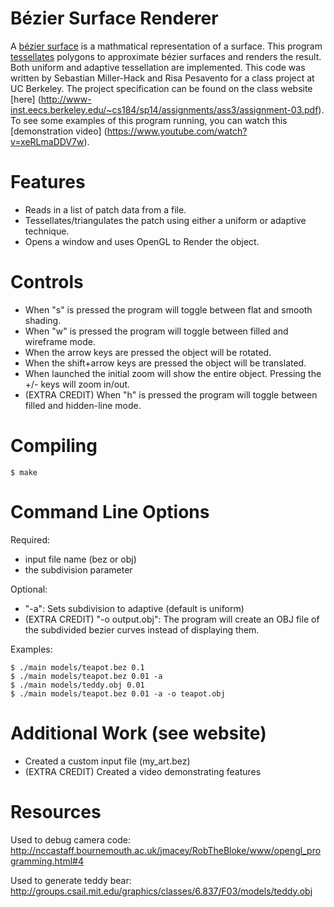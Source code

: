 Bézier Surface Renderer
=======================
A [bézier surface](http://en.wikipedia.org/wiki/B%C3%A9zier_surface) is a mathmatical representation of a surface. 
This program [tessellates](http://en.wikipedia.org/wiki/Tessellation_(computer_graphics)) polygons to approximate bézier surfaces and renders the result.
Both uniform  and adaptive tessellation are implemented.
This code was written by Sebastian Miller-Hack and Risa Pesavento for a class project at UC Berkeley.
The project specification can be found on the class website [here] (http://www-inst.eecs.berkeley.edu/~cs184/sp14/assignments/ass3/assignment-03.pdf). To see some examples of this program running, you can watch this [demonstration video] (https://www.youtube.com/watch?v=xeRLmaDDV7w).

Features
========
* Reads in a list of patch data from a file.  
* Tessellates/triangulates the patch using either a uniform or adaptive technique.  
* Opens a window and uses OpenGL to Render the object.  


Controls 
========  
* When "s" is pressed the program will toggle between flat and smooth shading.  
* When "w" is pressed the program will toggle between filled and wireframe mode.  
* When the arrow keys are pressed the object will be rotated.  
* When the shift+arrow keys are pressed the object will be translated.  
* When launched the initial zoom will show the entire object. Pressing the +/- keys will zoom in/out.  
* (EXTRA CREDIT) When "h" is pressed the program will toggle between filled and hidden-line mode.  


Compiling  
=========  
```
$ make
```

Command Line Options  
====================  
Required: 
* input file name (bez or obj)  
* the subdivision parameter  

Optional:  
* "-a": Sets subdivision to adaptive (default is uniform)   
* (EXTRA CREDIT) "-o output.obj": The program will create an OBJ file of the subdivided bezier curves instead of displaying them.  

Examples:  
```
$ ./main models/teapot.bez 0.1  
$ ./main models/teapot.bez 0.01 -a  
$ ./main models/teddy.obj 0.01  
$ ./main models/teapot.bez 0.01 -a -o teapot.obj  
```

Additional Work (see website)
=============================
* Created a custom input file (my_art.bez)  
* (EXTRA CREDIT) Created a video demonstrating features  


Resources
=========
Used to debug camera code:  
http://nccastaff.bournemouth.ac.uk/jmacey/RobTheBloke/www/opengl_programming.html#4  
  
Used to generate teddy bear:  
http://groups.csail.mit.edu/graphics/classes/6.837/F03/models/teddy.obj  



